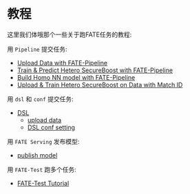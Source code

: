 # 教程

这里我们体哦那个一些关于跑FATE任务的教程:

用 `Pipeline` 提交任务:
    
- [Upload Data with FATE-Pipeline](pipeline/pipeline_tutorial_upload.ipynb)
- [Train & Predict Hetero SecureBoost with FATE-Pipeline](pipeline/pipeline_tutorial_hetero_sbt.ipynb)
- [Build Homo NN model with FATE-Pipeline](pipeline/pipeline_tutorial_homo_nn.ipynb)
- [Upload & Train Hetero SecureBoost on Data with Match ID](pipeline/pipeline_tutorial_match_id.ipynb)

用 `dsl` 和 `conf` 提交任务:

- [DSL](dsl_conf/dsl_conf_tutorial.md)
    - [upload data](dsl_conf/upload_data_guide.md)
    - [DSL conf setting](dsl_conf/dsl_conf_v2_setting_guide.md)

用 `FATE Serving` 发布模型:

- [publish model](model_publish_with_serving_guide.md)

用 `FATE-Test` 跑多个任务:
    
- [FATE-Test Tutorial](fate_test_tutorial.md)
